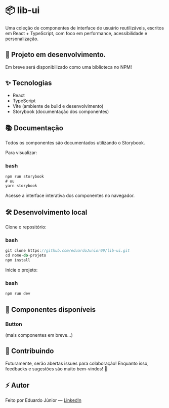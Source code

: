 # 📦 lib-ui 

Uma coleção de componentes de interface de usuário reutilizáveis, escritos em React + TypeScript, com foco em performance, acessibilidade e personalização.

## 🚧 Projeto em desenvolvimento. 
Em breve será disponibilizado como uma biblioteca no NPM!

## ✨ Tecnologias
- React
- TypeScript
- Vite (ambiente de build e desenvolvimento)
- Storybook (documentação dos componentes)

## 📚 Documentação
Todos os componentes são documentados utilizando o Storybook.

Para visualizar:
### bash 

```js
npm run storybook
# ou
yarn storybook
```
Acesse a interface interativa dos componentes no navegador.

## 🛠️ Desenvolvimento local
Clone o repositório:

### bash

```js
git clone https://github.com/eduardoJunior09/lib-ui.git
cd nome-do-projeto
npm install
```

Inicie o projeto:

### bash

```js
npm run dev
```

## 🧩 Componentes disponíveis
### Button
(mais componentes em breve...)

## 📢 Contribuindo
Futuramente, serão abertas issues para colaboração!
Enquanto isso, feedbacks e sugestões são muito bem-vindos! 🚀

## ⚡ Autor
Feito  por Eduardo Júnior —  [LinkedIn](https://www.linkedin.com/in/junior-ec/)
